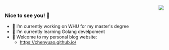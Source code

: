 <img align="right" src="https://github-readme-stats.vercel.app/api?username=CHENYUAO&show_icons=true&icon_color=CE1D2D&text_color=718096&bg_color=ffffff&hide_title=true" />

### Nice to see you! 👋

<!--
**CHENYUAO/CHENYUAO** is a ✨ _special_ ✨ repository because its `README.md` (this file) appears on your GitHub profile.

Here are some ideas to get you started:-->

- 🔭 I’m currently working on WHU for my master's degree
- 🌱 I’m currently learning Golang develpoment
- 💬 Welcome to my personal blog website:
  - https://chenyuao.github.io/

